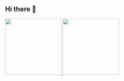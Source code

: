 ## Hi there 👋
<div>
  <a href="https://github.com/bonfim-igor">
  <img height="180em" src="https://github-readme-stats.vercel.app/api?username=bonfim-igor&show_icons=true&theme=radical">
  <img height="180em" src="https://github-readme-stats.vercel.app/api/top-langs/?username=bonfim-igor&show_icons=true&theme=radical">
</div>


